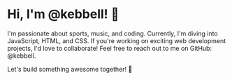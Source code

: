 # Hi, I'm @kebbell! 👋

I'm passionate about sports, music, and coding. Currently, I'm diving into JavaScript, HTML, and CSS. If you're working on exciting web development projects, I'd love to collaborate! Feel free to reach out to me on GitHub: @kebbell.

Let's build something awesome together! 🚀
